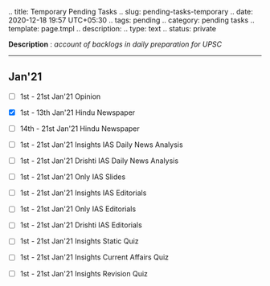 
.. title: Temporary Pending Tasks
.. slug: pending-tasks-temporary
.. date: 2020-12-18 19:57 UTC+05:30
.. tags: pending
.. category: pending tasks
.. template: page.tmpl
.. description: 
.. type: text
.. status: private

**Description** : *account of backlogs in daily preparation for UPSC*

***
<!-- TEASER_END -->

## Jan'21
- [ ] 1st - 21st Jan'21 Opinion
- [x] 1st - 13th Jan'21 Hindu Newspaper
- [ ] 14th - 21st Jan'21 Hindu Newspaper
- [ ] 1st - 21st Jan'21 Insights IAS Daily News Analysis
- [ ] 1st - 21st Jan'21 Drishti IAS Daily News Analysis
- [ ] 1st - 21st Jan'21 Only IAS Slides
- [ ] 1st - 21st Jan'21 Insights IAS Editorials
- [ ] 1st - 21st Jan'21 Only IAS Editorials
- [ ] 1st - 21st Jan'21 Drishti IAS Editorials
- [ ] 1st - 21st Jan'21 Insights Static Quiz
- [ ] 1st - 21st Jan'21 Insights Current Affairs Quiz
- [ ] 1st - 21st Jan'21 Insights Revision Quiz

